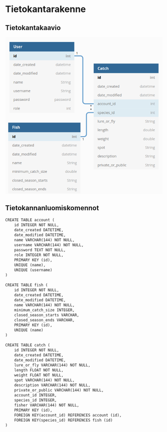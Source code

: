 # Tietokantarakenne

## Tietokantakaavio

![tietokantakaavio](https://github.com/matiastamsi/KalastajanKaveri/blob/master/documentation/images/database_diagram.png)

## Tietokannanluomiskomennot

	CREATE TABLE account (
		id INTEGER NOT NULL, 
		date_created DATETIME, 
		date_modified DATETIME, 
		name VARCHAR(144) NOT NULL, 
		username VARCHAR(144) NOT NULL, 
		password TEXT NOT NULL, 
		role INTEGER NOT NULL, 
		PRIMARY KEY (id), 
		UNIQUE (name), 
		UNIQUE (username)
	)
 
	CREATE TABLE fish (
		id INTEGER NOT NULL, 
		date_created DATETIME, 
		date_modified DATETIME, 
		name VARCHAR(144) NOT NULL, 
		minimum_catch_size INTEGER, 
		closed_season_starts VARCHAR, 
		closed_season_ends VARCHAR, 
		PRIMARY KEY (id), 
		UNIQUE (name)
	)

	CREATE TABLE catch (
		id INTEGER NOT NULL, 
		date_created DATETIME, 
		date_modified DATETIME, 
		lure_or_fly VARCHAR(144) NOT NULL, 
		length FLOAT NOT NULL, 
		weight FLOAT NOT NULL, 
		spot VARCHAR(144) NOT NULL, 
		description VARCHAR(144) NOT NULL, 
		private_or_public VARCHAR(144) NOT NULL, 
		account_id INTEGER, 
		species_id INTEGER, 
		fisher VARCHAR(144) NOT NULL, 
		PRIMARY KEY (id), 
		FOREIGN KEY(account_id) REFERENCES account (id), 
		FOREIGN KEY(species_id) REFERENCES fish (id)
	)
